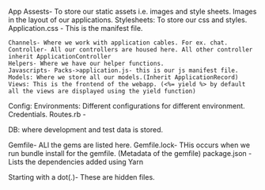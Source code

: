App
    Assests- To store our static assets i.e. images and style sheets. Images in the layout of our applications.
    Stylesheets: To store our css and styles.
    Application.css - This is the manifest file.

    Channels- Where we work with application cables. For ex. chat.
    Controller- All our controllers are housed here. All other controller inherit ApplicationController
    Helpers- Where we have our helper functions.
    Javascripts- Packs->application.js- this is our js manifest file.
    Models: Where we store all our models.(Inherit ApplicationRecord)
    Views: This is the frontend of the webapp. (<%= yield %> by default all the views are displayed using the yield function)

Config: 
    Environments: Different configurations for different environment. 
    Credentials.
    Routes.rb - 

DB: where development and test data is stored.

Gemfile- ALl the gems are listed here.
Gemfile.lock- THis occurs when we run bundle install for the gemfile. (Metadata of the gemfile)
package.json - Lists the dependencies added using Yarn

Starting with a dot(.)- These are hidden files.

<!-- Views-> Application.html.erb -->